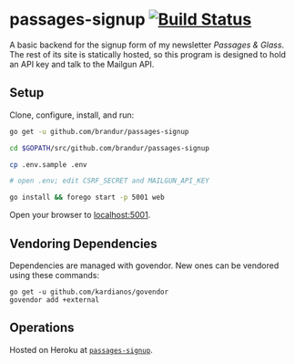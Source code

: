 # passages-signup [![Build Status](https://travis-ci.org/brandur/passages-signup.svg?branch=master)](https://travis-ci.org/brandur/passages-signup)

A basic backend for the signup form of my newsletter
_Passages & Glass_. The rest of its site is statically
hosted, so this program is designed to hold an API key and
talk to the Mailgun API.

## Setup

Clone, configure, install, and run:

``` sh
go get -u github.com/brandur/passages-signup

cd $GOPATH/src/github.com/brandur/passages-signup

cp .env.sample .env

# open .env; edit CSRF_SECRET and MAILGUN_API_KEY

go install && forego start -p 5001 web
```

Open your browser to [localhost:5001](http://localhost:5001).

## Vendoring Dependencies

Dependencies are managed with govendor. New ones can be
vendored using these commands:

    go get -u github.com/kardianos/govendor
    govendor add +external

## Operations

Hosted on Heroku at [`passages-signup`][heroku].

[heroku]: https://passages-signup.herokuapp.com
